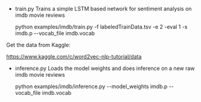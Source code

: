 * train.py
Trains a simple LSTM based network for sentiment analysis on imdb movie reviews

    python examples/imdb/train.py -f labeledTrainData.tsv -e 2 -eval 1 -s imdb.p --vocab_file imdb.vocab

Get the data from Kaggle:

https://www.kaggle.com/c/word2vec-nlp-tutorial/data

* inference.py
Loads the model weights and does inference on a new raw imdb movie reviews

    python examples/imdb/inference.py --model_weights imdb.p --vocab_file imdb.vocab
